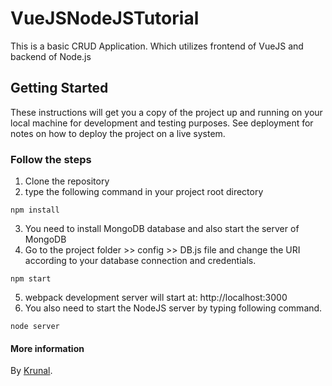 # VueJSNodeJSTutorial

This is a basic CRUD Application. Which utilizes frontend of VueJS and backend of Node.js

## Getting Started

These instructions will get you a copy of the project up and running on your local machine for development and testing purposes. See deployment for notes on how to deploy the project on a live system.

### Follow the steps

1) Clone the repository
2) type the following command in your project root directory

```
npm install
```
3) You need to install MongoDB database and also start the server of MongoDB
4) Go to the project folder >> config >> DB.js file and change the URI according to your database connection and credentials.

```
npm start
```
5) webpack development server will start at: http://localhost:3000
6) You also need to start the NodeJS server by typing following command.

```
node server
```
#### More information 

By [Krunal](https://appdividend.com/2017/08/04/vuejs-nodejs-tutorial/).




